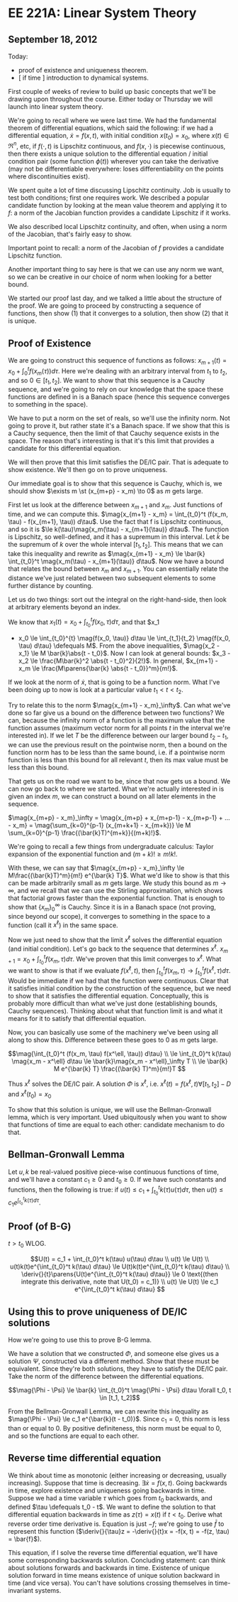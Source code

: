 EE 221A: Linear System Theory
=============================
September 18, 2012
------------------

Today:

* proof of existence and uniqueness theorem.
* [ if time ] introduction to dynamical systems.

First couple of weeks of review to build up basic concepts that we'll be
drawing upon throughout the course. Either today or Thursday we will launch
into linear system theory.

We're going to recall where we were last time. We had the fundamental
theorem of differential equations, which said the following: if we had a
differential equation, $\dot{x} = f(x,t)$, with initial condition $x(t_0) =
x_0$, where $x(t) \in \Re^n$, etc, if $f( \cdot , t)$ is Lipschitz
continuous, and $f(x, \cdot )$ is piecewise continuous, then there exists a
unique solution to the differential equation / initial condition pair (some
function $\phi(t)$) wherever you can take the derivative (may not be
differentiable everywhere: loses differentiability on the points where
discontinuities exist).

We spent quite a lot of time discussing Lipschitz continuity. Job is
usually to test both conditions; first one requires work. We described a
popular candidate function by looking at the mean value theorem and
applying it to $f$: a norm of the Jacobian function provides a candidate
Lipschitz if it works.

We also described local Lipschitz continuity, and often, when using a norm
of the Jacobian, that's fairly easy to show.

Important point to recall: a norm of the Jacobian of $f$ provides a
candidate Lipschitz function.

Another important thing to say here is that we can use any norm we want, so
we can be creative in our choice of norm when looking for a better bound.

We started our proof last day, and we talked a little about the structure
of the proof. We are going to proceed by constructing a sequence of
functions, then show (1) that it converges to a solution, then show (2)
that it is unique.

Proof of Existence
------------------
We are going to construct this sequence of functions as follows:
$x_{m+1}(t) = x_0 + \int_0^t f(x_m(\tau)) d\tau$. Here we're dealing with
an arbitrary interval from $t_1$ to $t_2$, and so $0 \in [t_1, t_2]$. We
want to show that this sequence is a Cauchy sequence, and we're going to
rely on our knowledge that the space these functions are defined in is a
Banach space (hence this sequence converges to something in the space).

We have to put a norm on the set of reals, so we'll use the infinity
norm. Not going to prove it, but rather state it's a Banach space. If we
show that this is a Cauchy sequence, then the limit of that Cauchy sequence
exists in the space. The reason that's interesting is that it's this limit
that provides a candidate for this differential equation.

We will then prove that this limit satisfies the DE/IC pair. That is
adequate to show existence. We'll then go on to prove uniqueness.

Our immediate goal is to show that this sequence is Cauchy, which is, we
should show $\exists m \st (x_{m+p} - x_m) \to 0$ as $m$ gets large.

First let us look at the difference between $x_{m+1}$ and $x_m$. Just
functions of time, and we can compute this. $\mag{x_{m+1} - x_m} =
\int_{t_0}^t (f(x_m, \tau) - f(x_{m+1}, \tau)) d\tau$. Use the fact that f
is Lipschitz continuous, and so it is $\le k(\tau)\mag{x_m(\tau) -
x_{m+1}(\tau)} d\tau$. The function is Lipschitz, so well-defined, and it
has a supremum in this interval. Let $\bar{k}$ be the supremum of $k$ over
the whole interval $[t_1, t_2]$. This means that we can take this
inequality and rewrite as $\mag{x_{m+1} - x_m} \le \bar{k} \int_{t_0}^t
\mag{x_m(\tau) - x_{m+1}(\tau)} d\tau$. Now we have a bound that relates
the bound between $x_m$ and $x_{m+1}$. You can essentially relate the
distance we've just related between two subsequent elements to some further
distance by counting.

Let us do two things: sort out the integral on the right-hand-side, then
look at arbitrary elements beyond an index.

We know that $x_1(t) = x_0 + \int_{t_0}^t f(x_0, \tau) d\tau$, and that $x_1
- x_0 \le \int_{t_0}^{t} \mag{f(x_0, \tau)} d\tau \le \int_{t_1}{t_2}
  \mag{f(x_0, \tau) d\tau} \defequals M$. From the above inequalities,
  $\mag{x_2 - x_1} \le M \bar{k}\abs{t - t_0}$. Now I can look at general
  bounds: $x_3 - x_2 \le \frac{M\bar{k}^2 \abs{t - t_0}^2}{2!}$. In general,
  $x_{m+1} - x_m \le \frac{M\parens{\bar{k} \abs{t - t_0}}^m}{m!}$.

If we look at the norm of $\dot{x}$, that is going to be a function
norm. What I've been doing up to now is look at a particular value $t_1 < t
< t_2$.

Try to relate this to the norm $\mag{x_{m+1} - x_m}_\infty$. Can what we've
done so far give us a bound on the difference between two functions? We
can, because the infinity norm of a function is the maximum value that the
function assumes (maximum vector norm for all points $t$ in the interval
we're interested in). If we let $T$ be the difference between our larger
bound $t_2 - t_1$, we can use the previous result on the pointwise norm,
then a bound on the function norm has to be less than the same
bound, i.e. if a pointwise norm function is less than this bound for all
relevant $t$, then its max value must be less than this bound.

That gets us on the road we want to be, since that now gets us a bound. We
can now go back to where we started. What we're actually interested in is
given an index $m$, we can construct a bound on all later elements in the
sequence.

$\mag{x_{m+p} - x_m}_\infty = \mag{x_{m+p} + x_{m+p-1} - x_{m+p-1} + ... -
x_m} = \mag{\sum_{k=0}^{p-1} (x_{m+k+1} - x_{m+k})} \le M \sum_{k=0}^{p-1}
\frac{(\bar{k}T)^{m+k}}{(m+k)!}$.

We're going to recall a few things from undergraduate calculus: Taylor
expansion of the exponential function and $(m+k)! \ge m!k!$.

With these, we can say that $\mag{x_{m+p} - x_m}_\infty \le
M\frac{(\bar{k}T)^m}{m!} e^{\bar{k} T}$. What we'd like to show is that this
can be made arbitrarily small as $m$ gets large. We study this bound as $m
\to \infty$, and we recall that we can use the Stirling approximation,
which shows that factorial grows faster than the exponential function. That
is enough to show that $\{x_m\}_0^\infty$ is Cauchy. Since it is in a
Banach space (not proving, since beyond our scope), it converges to
something in the space to a function (call it $x^\ell$) in the same
space.

Now we just need to show that the limit $x^\ell$ solves the differential
equation (and initial condition). Let's go back to the sequence that
determines $x^\ell$. $x_{m+1} = x_0 + \int_{t_0}^t f(x_m, \tau)
d\tau$. We've proven that this limit converges to $x^\ell$. What we want to
show is that if we evaluate $f(x^\ell, t)$, then $\int_{t_0}^t f(x_m, \tau)
\to \int_{t_0}^t f(x^\ell, \tau) d\tau$. Would be immediate if we had that
the function were continuous. Clear that it satisfies initial condition by
the construction of the sequence, but we need to show that it satisfies the
differential equation. Conceptually, this is probably more difficult than
what we've just done (establishing bounds, Cauchy sequences). Thinking
about what that function limit is and what it means for it to satisfy that
differential equation.

Now, you can basically use some of the machinery we've been using all along
to show this. Difference between these goes to $0$ as $m$ gets large.

$$\mag{\int_{t_0}^t (f(x_m, \tau) f(x^\ell, \tau)) d\tau}
\\ \le \int_{t_0}^t k(\tau) \mag{x_m - x^\ell} d\tau \le \bar{k}\mag{x_m - x^\ell}_\infty T
\\ \le \bar{k} M e^{\bar{k} T} \frac{(\bar{k} T)^m}{m!}T
$$

Thus $x^\ell$ solves the DE/IC pair. A solution $\Phi$ is $x^\ell$,
i.e. $x^\ell(t) = f(x^\ell, t) \forall [t_1, t_2] - D$ and $x^\ell(t_0) =
x_0$

To show that this solution is unique, we will use the Bellman-Gronwall
lemma, which is very important. Used ubiquitously when you want to show
that functions of time are equal to each other: candidate mechanism to do
that.

Bellman-Gronwall Lemma
----------------------
Let $u, k$ be real-valued positive piece-wise continuous functions of time,
and we'll have a constant $c_1 \ge 0$ and $t_0 \ge 0$. If we have such
constants and functions, then the following is true: if $u(t) \le c_1 +
\int_{t_0}^t k(\tau)u(\tau) d\tau$, then $u(t) \le c_1 e^{\int_{t_0}^t
k(\tau) d\tau}$.

Proof (of B-G)
--------------

$t > t_0$ WLOG.

$$U(t) = c_1 + \int_{t_0}^t k(\tau) u(\tau) d\tau
\\ u(t) \le U(t)
\\ u(t)k(t)e^{\int_{t_0}^t k(\tau) d\tau} \le U(t)k(t)e^{\int_{t_0}^t k(\tau) d\tau}
\\ \deriv{}{t}\parens{U(t)e^{\int_{t_0}^t k(\tau) d\tau}} \le 0 \text{(then integrate this derivative, note that U(t_0) = c_1)}
\\ u(t) \le U(t) \le c_1 e^{\int_{t_0}^t k(\tau) d\tau}
$$

Using this to prove uniqueness of DE/IC solutions
-------------------------------------------------
How we're going to use this to prove B-G lemma.

We have a solution that we constructed $\Phi$, and someone else gives us a
solution $\Psi$, constructed via a different method. Show that these must
be equivalent. Since they're both solutions, they have to satisfy the DE/IC
pair. Take the norm of the difference between the differential equations.

$$\mag{\Phi - \Psi} \le \bar{k} \int_{t_0}^t \mag{\Phi - \Psi} d\tau \forall
t_0, t \in [t_1, t_2]$$

From the Bellman-Gronwall Lemma, we can rewrite this inequality as
$\mag{\Phi - \Psi} \le c_1 e^{\bar{k}(t - t_0)}$. Since $c_1 = 0$, this
norm is less than or equal to 0. By positive definiteness, this norm must
be equal to 0, and so the functions are equal to each other.

Reverse time differential equation
----------------------------------

We think about time as monotonic (either increasing or decreasing, usually
increasing). Suppose that time is decreasing. $\exists \dot{x} =
f(x,t)$. Going backwards in time, explore existence and uniqueness going
backwards in time. Suppose we had a time variable $\tau$ which goes from
$t_0$ backwards, and defined $\tau \defequals t_0 - t$. We want to define
the solution to that differential equation backwards in time as $z(\tau) =
x(t)$ if $t < t_0$. Derive what reverse order time derivative is. Equation
is just $-f$; we're going to use $\bar{f}$ to represent this
function ($\deriv{}{\tau}z = -\deriv{}{t}x = -f(x, t) = -f(z, \tau) =
\bar{f}$).

This equation, if I solve the reverse time differential equation, we'll
have some corresponding backwards solution. Concluding statement: can think
about solutions forwards and backwards in time. Existence of unique
solution forward in time means existence of unique solution backward in
time (and vice versa). You can't have solutions crossing themselves in
time-invariant systems.
